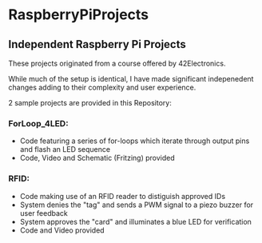 # RaspberryPiProjects
## Independent Raspberry Pi Projects

These projects originated from a course offered by 42Electronics.

While much of the setup is identical, I have made significant indepenedent changes adding to their complexity and user experience.

2 sample projects are provided in this Repository:

### ForLoop_4LED: 
- Code featuring a series of for-loops which iterate through output pins and flash an LED sequence
- Code, Video and Schematic (Fritzing) provided

### RFID:
- Code making use of an RFID reader to distiguish approved IDs
- System denies the "tag" and sends a PWM signal to a piezo buzzer for user feedback
- System approves the "card" and illuminates a blue LED for verification
- Code and Video provided
